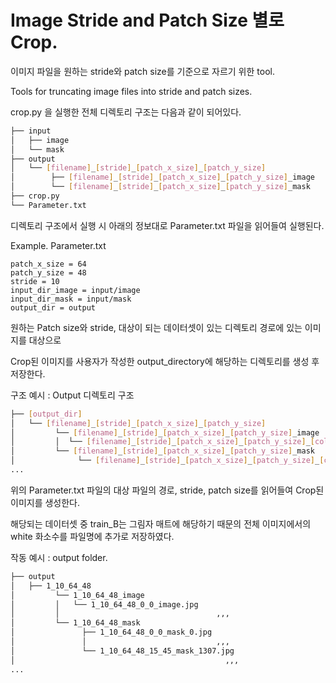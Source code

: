 # Image Stride and Patch Size 별로 Crop.

이미지 파일을 원하는 stride와 patch size를 기준으로 자르기 위한 tool.

Tools for truncating image files into stride and patch sizes.

crop.py 을 실행한 전체 디렉토리 구조는 다음과 같이 되어있다.
```bash
├── input
│   ├── image
│   └── mask
├── output
│   └── [filename]_[stride]_[patch_x_size]_[patch_y_size]
│        ├── [filename]_[stride]_[patch_x_size]_[patch_y_size]_image
│        └── [filename]_[stride]_[patch_x_size]_[patch_y_size]_mask
├── crop.py
└── Parameter.txt
``` 

디렉토리 구조에서 실행 시 아래의 정보대로 Parameter.txt 파일을 읽어들여 실행된다.

Example. Parameter.txt
```
patch_x_size = 64
patch_y_size = 48
stride = 10
input_dir_image = input/image
input_dir_mask = input/mask
output_dir = output
```
원하는 Patch size와 stride, 대상이 되는 데이터셋이 있는 디렉토리 경로에 있는 이미지를 대상으로 

Crop된 이미지를 사용자가 작성한 output_directory에 해당하는 디렉토리를  생성 후 저장한다.

구조 예시 : Output 디렉토리 구조
```bash
├── [output_dir]
│   └── [filename]_[stride]_[patch_x_size]_[patch_y_size]
│         └── [filename]_[stride]_[patch_x_size]_[patch_y_size]_image
│         │  └── [filename]_[stride]_[patch_x_size]_[patch_y_size]_[col_num]_[row_num]_image.jpg
│         └── [filename]_[stride]_[patch_x_size]_[patch_y_size]_mask
│              └── [filename]_[stride]_[patch_x_size]_[patch_y_size]_[col_num]_[row_num]_mask_[num_white_pixel].jpg
...
``` 

위의 Parameter.txt 파일의 대상 파일의 경로, stride, patch size를 읽어들여 Crop된 이미지를 생성한다.

해당되는 데이터셋 중 train_B는 그림자 매트에 해당하기 때문의 전체 이미지에서의 white 화소수를 파일명에 추가로 저장하였다.

작동 예시 : output folder.
```bash
├── output
│   ├── 1_10_64_48
│         └── 1_10_64_48_image
│         │   └── 1_10_64_48_0_0_image.jpg
│         │                                   ,,,
│         └── 1_10_64_48_mask
│               ├── 1_10_64_48_0_0_mask_0.jpg
│               │                             ,,,
│               └── 1_10_64_48_15_45_mask_1307.jpg
│                                               ,,,
...
``` 
